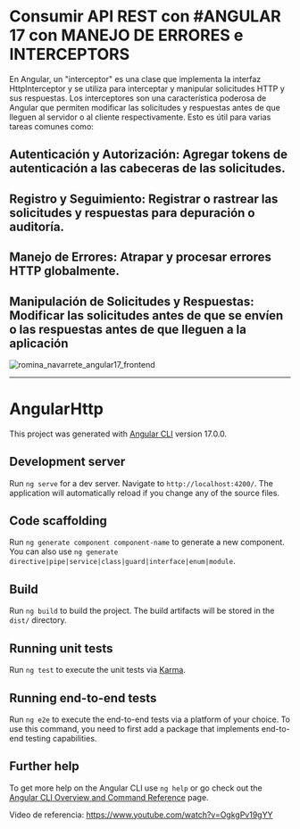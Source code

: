 # Consumir API REST con #ANGULAR 17 con MANEJO DE ERRORES e INTERCEPTORS
En Angular, un "interceptor" es una clase que implementa la interfaz HttpInterceptor y se utiliza para interceptar y manipular solicitudes HTTP y sus respuestas. Los interceptores son una característica poderosa de Angular que permiten modificar las solicitudes y respuestas antes de que lleguen al servidor o al cliente respectivamente. Esto es útil para varias tareas comunes como:
 
## Autenticación y Autorización: Agregar tokens de autenticación a las cabeceras de las solicitudes.
## Registro y Seguimiento: Registrar o rastrear las solicitudes y respuestas para depuración o auditoría.
## Manejo de Errores: Atrapar y procesar errores HTTP globalmente.
## Manipulación de Solicitudes y Respuestas: Modificar las solicitudes antes de que se envíen o las respuestas antes de que lleguen a la aplicación

![romina_navarrete_angular17_frontend](https://github.com/rominarg/Interceptors_httpClient_angular17/assets/45200064/02844798-7792-47e1-8fde-61b2e3833c4b)


----------------------------------------------

# AngularHttp

This project was generated with [Angular CLI](https://github.com/angular/angular-cli) version 17.0.0.

## Development server

Run `ng serve` for a dev server. Navigate to `http://localhost:4200/`. The application will automatically reload if you change any of the source files.

## Code scaffolding

Run `ng generate component component-name` to generate a new component. You can also use `ng generate directive|pipe|service|class|guard|interface|enum|module`.

## Build

Run `ng build` to build the project. The build artifacts will be stored in the `dist/` directory.

## Running unit tests

Run `ng test` to execute the unit tests via [Karma](https://karma-runner.github.io).

## Running end-to-end tests

Run `ng e2e` to execute the end-to-end tests via a platform of your choice. To use this command, you need to first add a package that implements end-to-end testing capabilities.

## Further help

To get more help on the Angular CLI use `ng help` or go check out the [Angular CLI Overview and Command Reference](https://angular.io/cli) page.


Video de referencia: https://www.youtube.com/watch?v=OgkgPv19gYY
